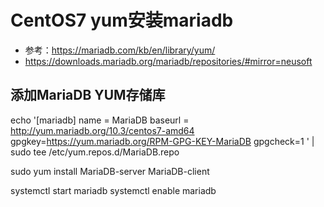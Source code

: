 # CentOS7 yum安装mariadb

- 参考：https://mariadb.com/kb/en/library/yum/
- https://downloads.mariadb.org/mariadb/repositories/#mirror=neusoft

## 添加MariaDB YUM存储库

echo '[mariadb]
name = MariaDB
baseurl = http://yum.mariadb.org/10.3/centos7-amd64
gpgkey=https://yum.mariadb.org/RPM-GPG-KEY-MariaDB
gpgcheck=1
' | sudo tee /etc/yum.repos.d/MariaDB.repo


sudo yum install MariaDB-server MariaDB-client

systemctl start mariadb
systemctl enable mariadb


